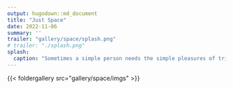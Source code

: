 ```yaml
---
output: hugodown::md_document
title: "Just Space"
date: 2022-11-06
summary: ''
trailer: "gallery/space/splash.png"
# trailer: "./splash.png"
splash:
  caption: "Sometimes a simple person needs the simple pleasures of trippy space stuff"
---
```




{{< foldergallery src="gallery/space/imgs" >}}

